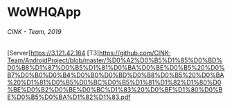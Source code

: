 # WoWHQApp
###### CINK - Team, 2019
[Server]https://3.121.42.184
[ТЗ]https://github.com/CINK-Team/AndroidProject/blob/master/%D0%A2%D0%B5%D1%85%D0%BD%D0%B8%D1%87%D0%B5%D1%81%D0%BA%D0%BE%D0%B5%20%D0%B7%D0%B0%D0%B4%D0%B0%D0%BD%D0%B8%D0%B5%20%D0%BA%20%D1%81%D0%B5%D0%BC%D0%B5%D1%81%D1%82%D1%80%D0%BE%D0%B2%D0%BE%D0%BC%D1%83%20%D0%BF%D1%80%D0%BE%D0%B5%D0%BA%D1%82%D1%83.pdf
